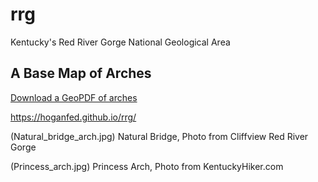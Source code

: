 # rrg

Kentucky's Red River Gorge National Geological Area

## A Base Map of Arches

[Download a GeoPDF of arches](rrg-arches.pdf)

https://hoganfed.github.io/rrg/

(Natural_bridge_arch.jpg)
Natural Bridge, Photo from Cliffview Red River Gorge


(Princess_arch.jpg) 
Princess Arch, Photo from KentuckyHiker.com
